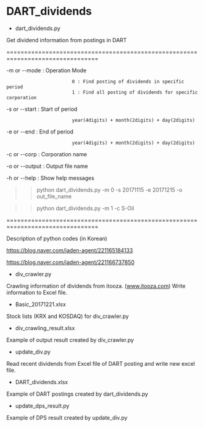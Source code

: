 # DART_dividends

* dart_dividends.py

Get dividend information from postings in DART

================================================================================

-m or --mode <number>   :  Operation Mode
                            
                            0 : Find posting of dividends in specific period
                            1 : Find all posting of dividends for specific corporation
                            
-s or --start <number>  :  Start of period
  
                            year(4digits) + month(2digits) + day(2digits)
-e or --end <number>    :  End of period
  
                            year(4digits) + month(2digits) + day(2digits)
                            
-c or --corp <name>     :  Corporation name
  
-o or --output <name>	:  Output file name
  
-h or --help            :  Show help messages

<Example>
  
>> python dart_dividends.py -m 0 -s 20171115 -e 20171215 -o out_file_name

>> python dart_dividends.py -m 1 -c S-Oil

================================================================================

Description of python codes (in Korean)

https://blog.naver.com/jaden-agent/221165184133

https://blog.naver.com/jaden-agent/221166737850 
 
* div_crawler.py

Crawling information of dividends from itooza. (www.itooza.com)
Write information to Excel file.

* Basic_20171221.xlsx

Stock lists (KRX and KOSDAQ) for div_crawler.py

* div_crawling_result.xlsx

Example of output result created by div_crawler.py

* update_div.py

Read recent dividends from Excel file of DART posting and write new excel file.

* DART_dividends.xlsx

Example of DART postings created by dart_dividends.py

* update_dps_result.py
 
Example of DPS result created by update_div.py
